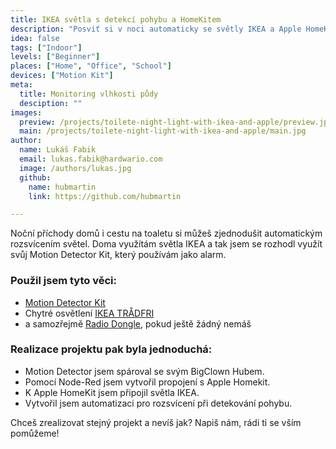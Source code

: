 ```yaml
---
title: IKEA světla s detekcí pohybu a HomeKitem
description: "Posviť si v noci automaticky se světly IKEA a Apple HomeKit!"
idea: false
tags: ["Indoor"]
levels: ["Beginner"]
places: ["Home", "Office", "School"]
devices: ["Motion Kit"]
meta:
  title: Monitoring vlhkosti půdy
  desciption: ""
images:
  preview: /projects/toilete-night-light-with-ikea-and-apple/preview.jpg
  main: /projects/toilete-night-light-with-ikea-and-apple/main.jpg
author:
  name: Lukáš Fabik
  email: lukas.fabik@hardwario.com
  image: /authors/lukas.jpg
  github:
    name: hubmartin
    link: https://github.com/hubmartin

---
```


Noční příchody domů i cestu na toaletu si můžeš zjednodušit automatickým rozsvícením světel. Doma využítám světla IKEA a tak jsem se rozhodl využít svůj Motion Detector Kit, který používám jako alarm.

### Použil jsem tyto věci:

* [Motion Detector Kit](https://shop.bigclown.com/motion-detector-kit/)
* Chytré osvětlení [IKEA TRÅDFRI](https://www.ikea.com/cz/cs/catalog/categories/departments/lighting/smart_lighting/)
* a samozřejmě [Radio Dongle](https://shop.bigclown.com/radio-dongle/), pokud ještě žádný nemáš

### Realizace projektu pak byla jednoduchá:

* Motion Detector jsem spároval se svým BigClown Hubem.
* Pomocí Node-Red jsem vytvořil propojení s Apple Homekit.
* K Apple HomeKit jsem připojil světla IKEA.
* Vytvořil jsem automatizaci pro rozsvícení při detekování pohybu.

Chceš zrealizovat stejný projekt a nevíš jak? Napiš nám, rádi ti se vším pomůžeme!
